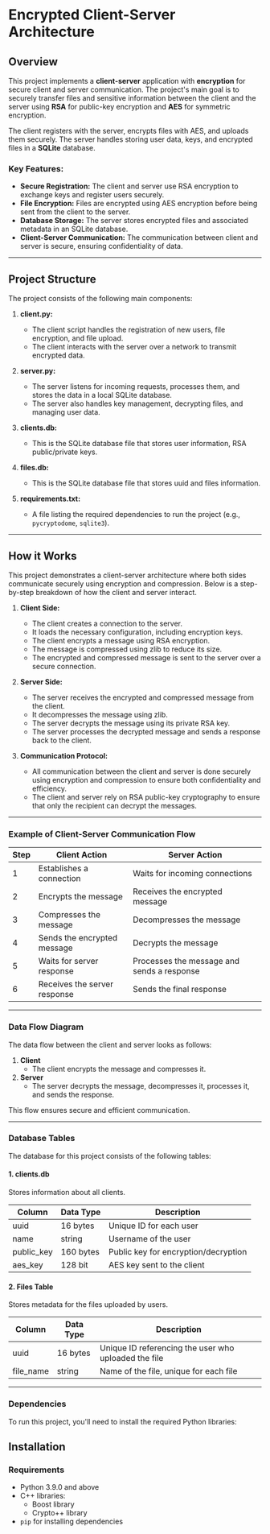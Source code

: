 # Encrypted Client-Server Architecture

## Overview

This project implements a **client-server** application with **encryption** for secure client and server communication. The project's main goal is to securely transfer files and sensitive information between the client and the server using **RSA** for public-key encryption and **AES** for symmetric encryption.

The client registers with the server, encrypts files with AES, and uploads them securely. The server handles storing user data, keys, and encrypted files in a **SQLite** database.

### **Key Features:**
- **Secure Registration:** The client and server use RSA encryption to exchange keys and register users securely.
- **File Encryption:** Files are encrypted using AES encryption before being sent from the client to the server.
- **Database Storage:** The server stores encrypted files and associated metadata in an SQLite database.
- **Client-Server Communication:** The communication between client and server is secure, ensuring confidentiality of data.

---

## Project Structure

The project consists of the following main components:

1. **client.py:** 
   - The client script handles the registration of new users, file encryption, and file upload.
   - The client interacts with the server over a network to transmit encrypted data.
   
2. **server.py:** 
   - The server listens for incoming requests, processes them, and stores the data in a local SQLite database.
   - The server also handles key management, decrypting files, and managing user data.

3. **clients.db:** 
   - This is the SQLite database file that stores user information, RSA public/private keys.

4. **files.db:** 
   - This is the SQLite database file that stores uuid and files information.
   
4. **requirements.txt:** 
   - A file listing the required dependencies to run the project (e.g., `pycryptodome`, `sqlite3`).

---

## How it Works

This project demonstrates a client-server architecture where both sides communicate securely using encryption and compression. Below is a step-by-step breakdown of how the client and server interact.

1. **Client Side:**
   - The client creates a connection to the server.
   - It loads the necessary configuration, including encryption keys.
   - The client encrypts a message using RSA encryption.
   - The message is compressed using zlib to reduce its size.
   - The encrypted and compressed message is sent to the server over a secure connection.
   
2. **Server Side:**
   - The server receives the encrypted and compressed message from the client.
   - It decompresses the message using zlib.
   - The server decrypts the message using its private RSA key.
   - The server processes the decrypted message and sends a response back to the client.
   
3. **Communication Protocol:**
   - All communication between the client and server is done securely using encryption and compression to ensure both confidentiality and efficiency.
   - The client and server rely on RSA public-key cryptography to ensure that only the recipient can decrypt the messages.

---

### Example of Client-Server Communication Flow

| Step | Client Action                | Server Action                   |
|------|------------------------------|----------------------------------|
| 1    | Establishes a connection      | Waits for incoming connections   |
| 2    | Encrypts the message         | Receives the encrypted message   |
| 3    | Compresses the message       | Decompresses the message         |
| 4    | Sends the encrypted message  | Decrypts the message             |
| 5    | Waits for server response    | Processes the message and sends a response |
| 6    | Receives the server response | Sends the final response         |

---

### Data Flow Diagram

The data flow between the client and server looks as follows:

1. **Client**
   - The client encrypts the message and compresses it.
2. **Server**
   - The server decrypts the message, decompresses it, processes it, and sends the response.

This flow ensures secure and efficient communication.

---

### Database Tables

The database for this project consists of the following tables:

#### 1. **clients.db**
Stores information about all clients.

| Column      | Data Type | Description               |
|-------------|-----------|---------------------------|
| uuid        | 16 bytes  | Unique ID for each user |
| name        | string    | Username of the user      |
| public_key  | 160 bytes | Public key for encryption/decryption |
| aes_key     | 128 bit   | AES key sent to the client |

#### 2. **Files Table**
Stores metadata for the files uploaded by users.

| Column      | Data Type | Description               |
|-------------|-----------|---------------------------|
| uuid        | 16 bytes  | Unique ID referencing the user who uploaded the file |
| file_name   | string    | Name of the file, unique for each file |

---

### Dependencies

To run this project, you'll need to install the required Python libraries:

## Installation

### Requirements

- Python 3.9.0 and above
- C++ libraries:
    - Boost library
    - Crypto++ library
- `pip` for installing dependencies

